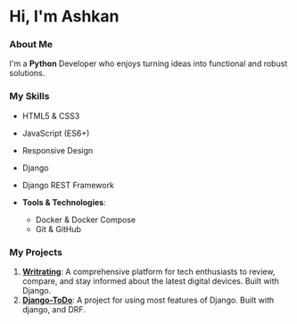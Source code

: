 # Hi, I'm Ashkan

### About Me

I'm a **Python** Developer who enjoys turning ideas into functional and robust solutions.

### My Skills

  - HTML5 & CSS3
  - JavaScript (ES6+)
  - Responsive Design
  - Django
  - Django REST Framework

- **Tools & Technologies**:
  - Docker & Docker Compose
  - Git & GitHub

### My Projects

1. **[Writrating](https://github.com/Ashkantvn/writrating)**: A comprehensive platform for tech enthusiasts to review, compare, and stay informed about the latest digital devices. Built with Django.
2. **[Django-ToDo](https://github.com/Ashkantvn/DJANGO-TODO)**: A project for using most features of Django. Built with django, and DRF.
